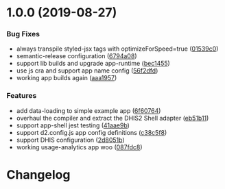 # 1.0.0 (2019-08-27)


### Bug Fixes

* always transpile styled-jsx tags with optimizeForSpeed=true ([01539c0](https://github.com/dhis2/app-platform/commit/01539c0))
* semantic-release configuration ([6794a08](https://github.com/dhis2/app-platform/commit/6794a08))
* support lib builds and upgrade app-runtime ([bec1455](https://github.com/dhis2/app-platform/commit/bec1455))
* use js cra and support app name config ([56f2dfd](https://github.com/dhis2/app-platform/commit/56f2dfd))
* working app builds again ([aaa1957](https://github.com/dhis2/app-platform/commit/aaa1957))


### Features

* add data-loading to simple example app ([6f60764](https://github.com/dhis2/app-platform/commit/6f60764))
* overhaul the compiler and extract the DHIS2 Shell adapter ([eb51b11](https://github.com/dhis2/app-platform/commit/eb51b11))
* support app-shell jest testing ([41aae9b](https://github.com/dhis2/app-platform/commit/41aae9b))
* support d2.config.js app config definitions ([c38c5f8](https://github.com/dhis2/app-platform/commit/c38c5f8))
* support DHIS configuration ([2d8051b](https://github.com/dhis2/app-platform/commit/2d8051b))
* working usage-analytics app woo ([087fdc8](https://github.com/dhis2/app-platform/commit/087fdc8))

# Changelog
